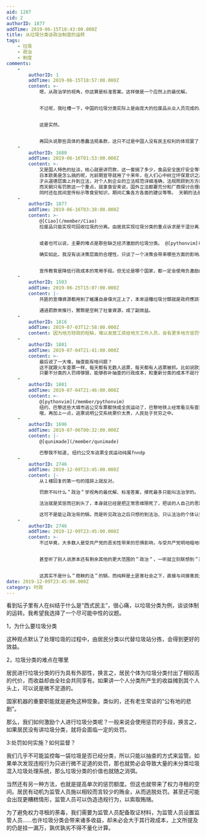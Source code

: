 ```yaml
---
aid: 1287
cid: 2
authorID: 1877
addTime: 2019-06-15T18:43:00.000Z
title: 从垃圾分类谈政治制度的运转
tags:
    - 垃圾
    - 政治
    - 制度
comments:
    -
        authorID: 1
        addTime: 2019-06-15T18:57:00.000Z
        content: >-
            嗯，从政治学的视角，你这算是标准答案。这样做是一个应然上的最优解。


            不过呢，我吐槽一下，中国的垃圾分类实际上是由庞大的捡废品从业人员完成的。从最低级的垃圾桶蹲守者，到挨家挨户的废品回收，再到废品收购站，再到大型废品处理公司，是整个庞大产业从业者完成了垃圾分类，而且是以经济利益的为动机。


            这是实然。


            再回头说那些具体的愚蠢法规条款，这只不过是中国人没有民主权利的体现罢了，就跟禁电动车一样，放在台湾或者任何一个民选国家，议员分分钟走人。
    -
        authorID: 1680
        addTime: 2019-06-16T01:53:00.000Z
        content: >-
            又是国人特色的扯淡，核心就是讲罚款，这一套搞了多少，食品安全医疗安全等等， 都是这种所谓的监管，无时无刻不在提醒国人是要管的。
            日本欧美是怎么搞的呢，光前期宣导就用了十来年，在人们心中树立环保意识之后，
            才从道德层面上升到立法，对个人到企业的立法规范详细准确，法规照顾到方方面面。
            而天朝只有罚款这一个重点，就拿食安来说，国外立法都要充分和厂商探讨合理的安全成本，
            同时还在民间宣传标示等食安知识，期间汇集各方各面的建议等等。 天朝的法永远是商鞅之法。
    -
        authorID: 1877
        addTime: 2019-06-16T03:38:00.000Z
        content: >-
            @[Ciao](/member/Ciao)
            捡废品只能实现可回收垃圾的分离。由居民实现垃圾分类的重点诉求是干湿分离、以及分离有害物质，因为这会方便垃圾的处理（焚烧、填埋、生物降解）。


            或者也可以说，主要的难点是那些缺乏经济激励的垃圾分类。 @[pythonvim](/member/pythonvim)  

            确实如此，我没有谈决策层面的合理性，只谈了一个决策会带来哪些方面的影响。具体孰优孰劣还需要读者判断。


            宣传教育是降低行政成本的常用手段。但无论是哪个国家，都一定会使用负激励的方式来增加公民的义务。
    -
        authorID: 1503
        addTime: 2019-06-25T15:07:00.000Z
        content: |-
            共匪的宣傳資源都用到了維護自身偉光正上了，本來這種垃圾分類就是政府應該不停宣傳教育的任務。

            通過罰款來推行，實際是空耗了社會資源，成了副效益。
    -
        authorID: 1816
        addTime: 2019-07-03T12:58:00.000Z
        content: 因为地方财政的短缺，难以发放工资给地方工作人员，会有更多地方惩罚性的罚款出台，还有地方的债券出现。。。这都是割韭菜和交智商税。
    -
        authorID: 1881
        addTime: 2019-07-04T21:41:00.000Z
        content: >-
            最后说了一大堆，抽查能有啥问题？
            这不就跟火车查票一样，每天都有无数人逃票，每天都有人逃票被抓。比如说欧洲国家火车普遍上车不检票，靠车上查票。
            只要不分类的人罚得够狠，能够弥补抽查的行政成本，和重新分类的成本不就行了。
    -
        authorID: 1881
        addTime: 2019-07-04T21:46:00.000Z
        content: >-
            @[pythonvim](/member/pythonvim)
            纽约、巴黎这些大城市逃公交车票都快成全民运动了，巴黎地铁上经常看见有查票员，我看法国这商鞅之法药丸。
            哦，再加上一点，逃票说明公交系统票价太贵，人民处于贫穷之中。
    -
        authorID: 1696
        addTime: 2019-07-06T00:32:00.000Z
        content: |-
            @[qunimade](/member/qunimade)

            巴黎我不知道, 纽约公交车逃票全民运动纯属fnndp
    -
        authorID: 2746
        addTime: 2019-12-09T23:45:00.000Z
        content: |-
            从１楼回复的第一句的措辞上就反对。

            罚款不叫什么＂政治＂学视角的最优解、标准答案，撑死最多只能叫法治学的。

            法治就是奖惩而已到头了，本身就已经是把正常思维限死了，把谈的人自己的思路限死了。

            这可不是能让政治背的锅，而是听见政治之后只想的到法治、只认法治的个体认知观念问题。政治可没有这么小的框题思考范围。
    -
        authorID: 2746
        addTime: 2019-12-09T23:45:00.000Z
        content: >-
            不过毕竟，大多数人是受共产党的恶劣性带来的恐惧影响，与受共产党明地暗地教育、宣传灌输的旧社会’问题根源是什么’而认定了以法律法制来解决一切，就自然而然受共产党毒害把法治当成政治的一切了。


            甚至听了别人说原本还有剩余其他的更大范围的＂政治＂，一听就立刻联想到＂欺压大众的人治、独裁暴政＂上去，或受＂反道德、道德无用＂观念的宣传灌输而认为靠道德的人治就等于是虚伪假惺惺、就是通向独裁暴政，在长年根固的受误导下与恐惧厌恶下把自身思维限制到了只知道法治，只知道处罚。


            这其实不是什么＂商鞅的法＂的锅，而纯粹是土匪害社会之下，直接与间接害民众形成的认知。
date: 2019-12-09T23:45:00.000Z
category: 时政
---
```


看到坛子里有人在纠结于什么是“西式民主”，很心痛，以垃圾分类为例，谈谈体制的运转。我希望我选择了一个尽可能中性的议题。

1，为什么要垃圾分类

这种观点默认了处理垃圾的过程中，由居民分类以代替垃圾站分拣，会得到更好的效益。

2，垃圾分类的难点在哪里

居民进行垃圾分类的行为具有外部性，换言之，居民个体为垃圾分类付出了相较高的代价，而收益却由全社会共同享有。如果讲一个人分类所产生的收益摊到其个人头上，可以说是微不足道的。

国家机器的重要职能就是避免这种现象。类似的，还有老生常谈的“公有地的悲剧”。

那么，我们如何激励个人进行垃圾分类呢？一般来说会使用惩罚的手段，换言之，如果居民没有讲垃圾分类，就将会面临一定的处罚。

3:处罚如何实施？如何监督？

我们几乎不可能监控每一袋垃圾是否已经分类，所以只能以抽查的方式来监管。如果单次发现违规行为只进行微不足道的处罚，那也就势必会导致大量的未分类垃圾混入垃圾处理系统，那么垃圾分类的价值也就随之消弭。

当然还有另一种方法，也就是提高单次的惩罚额度。但这也就带来了权力寻租的空间。居民有动机为监管人员施以相较而言较少的贿金，从而逃脱处罚。甚至还可能会出现更糟糕情形，监管人员可以伪造违规行为，以索取贿赂。

为了避免权力寻租的荼毒，我们需要为监管人员配备取证材料，为监管人员设置监管人员……也许垃圾分类会带来诸多收益，却未必会大于其行政成本，上文所提及的仍是挂一漏万，孰优孰劣不得不量化计算。
